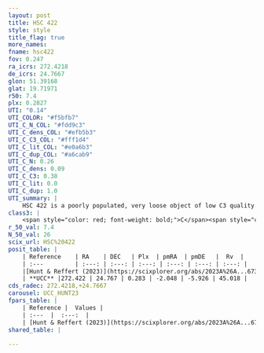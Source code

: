 ```yaml
---
layout: post
title: HSC 422
style: style
title_flag: true
more_names: 
fname: hsc422
fov: 0.247
ra_icrs: 272.4218
de_icrs: 24.7667
glon: 51.39168
glat: 19.71971
r50: 7.4
plx: 0.2827
UTI: "0.14"
UTI_COLOR: "#f5bfb7"
UTI_C_N_COL: "#fdd9c3"
UTI_C_dens_COL: "#efb5b3"
UTI_C_C3_COL: "#fff1d4"
UTI_C_lit_COL: "#e0a6b3"
UTI_C_dup_COL: "#a6cab9"
UTI_C_N: 0.26
UTI_C_dens: 0.09
UTI_C_C3: 0.38
UTI_C_lit: 0.0
UTI_C_dup: 1.0
UTI_summary: |
    HSC 422 is a poorly populated, very loose object of low C3 quality. It was recently reported in the literature.
class3: |
    <span style="color: red; font-weight: bold;">C</span><span style="color: #FFC300; font-weight: bold;">B</span>
r_50_val: 7.4
N_50_val: 26
scix_url: HSC%20422
posit_table: |
    | Reference    | RA    | DEC   | Plx  | pmRA  | pmDE   |  Rv  |
    | :---         | :---: | :---: | :---: | :---: | :---: | :---: |
    |[Hunt & Reffert (2023)](https://scixplorer.org/abs/2023A%26A...673A.114H) | 272.373 | 24.814 | 0.288 | -2.044 | -5.959 | -- |
    | **UCC** |272.422 | 24.767 | 0.283 | -2.048 | -5.926 | 45.018 | 
cds_radec: 272.4218,+24.7667
carousel: UCC_HUNT23
fpars_table: |
    | Reference |  Values |
    | :---  |  :---:  |
    | [Hunt & Reffert (2023)](https://scixplorer.org/abs/2023A%26A...673A.114H) | `AV50=0.259, diffAV50=0.689, MOD50=12.74, logAge50=9.825` |
shared_table: |
    
---
```

